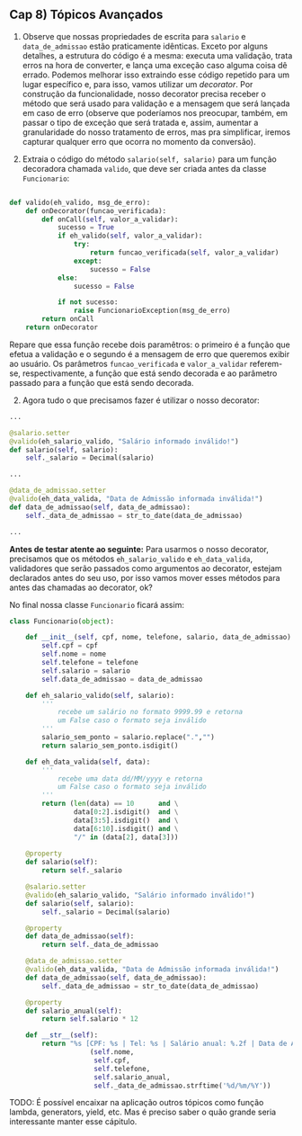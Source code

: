 ## Cap 8) Tópicos Avançados

1) Observe que nossas propriedades de escrita para `salario` e `data_de_admissao` estão praticamente idênticas. Exceto por alguns detalhes, a estrutura do código é a mesma: executa uma validação, trata erros na hora de converter, e lança uma exceção caso alguma coisa dê errado. Podemos melhorar isso extraindo esse código repetido para um lugar específico e, para isso, vamos utilizar um _decorator_. Por construção da funcionalidade, nosso decorator precisa receber o método que será usado para validação e a mensagem que será lançada em caso de erro (observe que poderíamos nos preocupar, também, em passar o tipo de exceção que será tratada e, assim, aumentar a granularidade do nosso tratamento de erros, mas pra simplificar, iremos capturar qualquer erro que ocorra no momento da conversão).

1) Extraia o código do método `salario(self, salario)` para um função decoradora chamada `valido`, que deve ser criada antes da classe `Funcionario`:

```python

def valido(eh_valido, msg_de_erro):
    def onDecorator(funcao_verificada):
        def onCall(self, valor_a_validar):
            sucesso = True
            if eh_valido(self, valor_a_validar):
                try:
                    return funcao_verificada(self, valor_a_validar)
                except:
                    sucesso = False
            else:
                sucesso = False

            if not sucesso:
                raise FuncionarioException(msg_de_erro)
        return onCall
    return onDecorator

```

Repare que essa função recebe dois paramêtros: o primeiro é a função que efetua a validação e o segundo é a mensagem de erro que queremos exibir ao usuário. Os parâmetros `funcao_verificada` e `valor_a_validar` referem-se, respectivamente, a função que está sendo decorada e ao parâmetro passado para a função que está sendo decorada.

2) Agora tudo o que precisamos fazer é utilizar o nosso decorator:

```python
...

@salario.setter
@valido(eh_salario_valido, "Salário informado inválido!")
def salario(self, salario):
    self._salario = Decimal(salario)

...

@data_de_admissao.setter
@valido(eh_data_valida, "Data de Admissão informada inválida!")
def data_de_admissao(self, data_de_admissao):
    self._data_de_admissao = str_to_date(data_de_admissao)

...
```
__Antes de testar atente ao seguinte:__ Para usarmos o nosso decorator, precisamos que os métodos `eh_salario_valido` e `eh_data_valida`, validadores que serão passados como argumentos ao decorator, estejam declarados antes do seu uso, por isso vamos mover esses métodos para antes das chamadas ao decorator, ok?

No final nossa classe `Funcionario` ficará assim: 

```python
class Funcionario(object):

    def __init__(self, cpf, nome, telefone, salario, data_de_admissao):
        self.cpf = cpf
        self.nome = nome
        self.telefone = telefone
        self.salario = salario
        self.data_de_admissao = data_de_admissao

    def eh_salario_valido(self, salario):
        '''
            recebe um salário no formato 9999.99 e retorna
            um False caso o formato seja inválido
        '''
        salario_sem_ponto = salario.replace(".","")
        return salario_sem_ponto.isdigit()

    def eh_data_valida(self, data):
        '''
            recebe uma data dd/MM/yyyy e retorna
            um False caso o formato seja inválido
        '''
        return (len(data) == 10      and \
                data[0:2].isdigit()  and \
                data[3:5].isdigit()  and \
                data[6:10].isdigit() and \
                "/" in (data[2], data[3]))
        
    @property
    def salario(self):
        return self._salario

    @salario.setter
    @valido(eh_salario_valido, "Salário informado inválido!")
    def salario(self, salario):
        self._salario = Decimal(salario)

    @property
    def data_de_admissao(self):
        return self._data_de_admissao

    @data_de_admissao.setter
    @valido(eh_data_valida, "Data de Admissão informada inválida!")
    def data_de_admissao(self, data_de_admissao):
        self._data_de_admissao = str_to_date(data_de_admissao)

    @property
    def salario_anual(self):
        return self.salario * 12

    def __str__(self):
        return "%s [CPF: %s | Tel: %s | Salário anual: %.2f | Data de Admissão: %s] " % \
                    (self.nome, 
                     self.cpf, 
                     self.telefone, 
                     self.salario_anual, 
                     self._data_de_admissao.strftime('%d/%m/%Y'))


```

TODO: É possível encaixar na aplicação outros tópicos como função lambda, generators, yield, etc. Mas é preciso saber o quão grande seria interessante manter esse cápitulo.